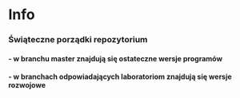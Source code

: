 # Info
### Świąteczne porządki repozytorium
#### - w branchu master znajdują się ostateczne wersje programów
#### - w branchach odpowiadających laboratoriom znajdują się wersje rozwojowe
